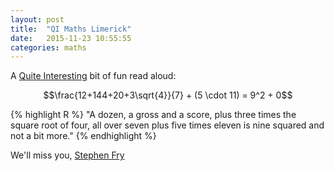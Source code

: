 ```yaml
---
layout: post
title:  "QI Maths Limerick"
date:   2015-11-23 10:55:55
categories: maths
---
```


A [Quite Interesting](http://www.bbc.co.uk/programmes/b06q53rz) bit of fun read aloud:

$$\frac{12+144+20+3\sqrt{4}}{7} + (5 \cdot 11) = 9^2 + 0$$

{% highlight R %}
"A dozen, a gross and a score, 
plus three times the square root of four,
all over seven plus five times eleven
is nine squared and not a bit more."
{% endhighlight %}

We'll miss you, [Stephen Fry](http://www.bbc.com/news/entertainment-arts-34528586)